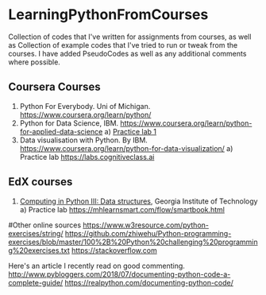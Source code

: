 # LearningPythonFromCourses
Collection of codes that I've written for assignments from courses, as well as Collection of example codes that I've tried to run or tweak from the courses.
I have added PseudoCodes as well as any additional comments where possible. 

## Coursera Courses
1. Python For Everybody. Uni of Michigan. https://www.coursera.org/learn/python/
2. Python for Data Science, IBM. https://www.coursera.org/learn/python-for-applied-data-science
   a) [Practice lab 1](https://labs.cognitiveclass.ai/tools/jupyter-notebook/api/v1/resources/labs/PY0101EN/1.1_Python_First_Code.ipynb)
3. Data visualisation with Python. By IBM. https://www.coursera.org/learn/python-for-data-visualization/
    a) Practice lab https://labs.cognitiveclass.ai

## EdX courses
1. [Computing in Python III: Data structures](https://courses.edx.org/courses/course-v1:GTx+CS1301xIII+1T2018/course/), Georgia Institute of Technology 
    a) Practice lab https://mhlearnsmart.com/flow/smartbook.html

#Other online sources
https://www.w3resource.com/python-exercises/string/
https://github.com/zhiwehu/Python-programming-exercises/blob/master/100%2B%20Python%20challenging%20programming%20exercises.txt
https://stackoverflow.com
        
Here's an article I recently read on good commenting. http://www.pybloggers.com/2018/07/documenting-python-code-a-complete-guide/
https://realpython.com/documenting-python-code/
